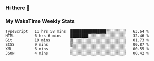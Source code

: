 ### Hi there 👋

<!--
**royschrauwen/royschrauwen** is a ✨ _special_ ✨ repository because its `README.md` (this file) appears on your GitHub profile.

Here are some ideas to get you started:

- 🔭 I’m currently working on ...
- 🌱 I’m currently learning ...
- 👯 I’m looking to collaborate on ...
- 🤔 I’m looking for help with ...
- 💬 Ask me about ...
- 📫 How to reach me: ...
- 😄 Pronouns: ...
- ⚡ Fun fact: ...
-->


### My WakaTime Weekly Stats
<!--START_SECTION:waka-->

```text
TypeScript   11 hrs 58 mins  ████████████████░░░░░░░░░   63.64 %
HTML         6 hrs 6 mins    ████████░░░░░░░░░░░░░░░░░   32.46 %
Git          19 mins         ▒░░░░░░░░░░░░░░░░░░░░░░░░   01.73 %
SCSS         9 mins          ▒░░░░░░░░░░░░░░░░░░░░░░░░   00.87 %
XML          6 mins          ░░░░░░░░░░░░░░░░░░░░░░░░░   00.55 %
JSON         4 mins          ░░░░░░░░░░░░░░░░░░░░░░░░░   00.42 %
```

<!--END_SECTION:waka-->
